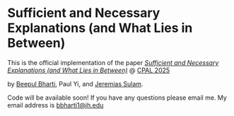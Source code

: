 # Sufficient and Necessary Explanations (and What Lies in Between)

This is the official implementation of the paper [*Sufficient and Necessary Explanations (and What Lies in Between)*](https://arxiv.org/abs/2409.20427) @ [CPAL 2025](https://openreview.net/forum?id=H43BmpeJII#discussion)

by [Beepul Bharti](https://beepulbharti.github.io), Paul Yi, and [Jeremias Sulam](https://sites.google.com/view/jsulam).

Code will be available soon! If you have any questions please email me. My email address is bbharti1@jh.edu
